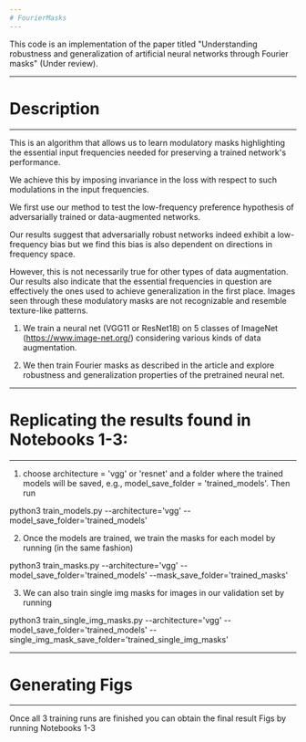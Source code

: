 ```yaml
---
# FourierMasks 
---
```


This code is an implementation of the paper titled "Understanding robustness and generalization 
of artificial neural networks through Fourier masks" (Under review).

---
# Description
---

This is an algorithm that allows us to learn modulatory masks highlighting the essential 
input frequencies needed for preserving a trained network's performance.

We achieve this by imposing invariance in the loss with respect to such modulations 
in the input frequencies. 

We first use our method to test the low-frequency preference 
hypothesis of adversarially trained or data-augmented networks. 

Our results suggest that adversarially robust networks indeed exhibit a low-frequency bias 
but we find this bias is also dependent on directions in frequency space. 

However, this is not necessarily true for other types of data augmentation. 
Our results also indicate that the essential frequencies in question are effectively the ones 
used to achieve generalization in the first place. Images seen through these modulatory masks 
are not recognizable and resemble texture-like patterns.

1. We train a neural net (VGG11 or ResNet18) on 5 classes of ImageNet (https://www.image-net.org/)
considering various kinds of data augmentation.

2. We then train Fourier masks as described in the article and explore robustness and generalization
properties of the pretrained neural net.

---
# Replicating the results found in Notebooks 1-3:
---

1. choose architecture = 'vgg' or 'resnet' and a folder where the trained models will be saved, 
e.g., model_save_folder = 'trained_models'. Then run

python3 train_models.py --architecture='vgg' --model_save_folder='trained_models'

2. Once the models are trained, we train the masks for each model by running (in the same fashion)

python3 train_masks.py --architecture='vgg' --model_save_folder='trained_models' --mask_save_folder='trained_masks'

3. We can also train single img masks for images in our validation set by running

python3 train_single_img_masks.py --architecture='vgg' --model_save_folder='trained_models' --single_img_mask_save_folder='trained_single_img_masks'

---
# Generating Figs
---

Once all 3 training runs are finished you can obtain the final result Figs by running Notebooks 1-3
